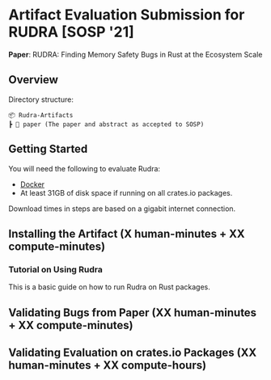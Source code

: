 # Artifact Evaluation Submission for RUDRA [SOSP '21]

**Paper**: RUDRA: Finding Memory Safety Bugs in Rust at the Ecosystem Scale

## Overview

Directory structure:

```
📦 Rudra-Artifacts
┣ 📄 paper (The paper and abstract as accepted to SOSP)
```

## Getting Started

You will need the following to evaluate Rudra:

* [Docker](https://www.docker.com/)
* At least 31GB of disk space if running on all crates.io packages.

Download times in steps are based on a gigabit internet connection.


## Installing the Artifact (X human-minutes + XX compute-minutes)

### Tutorial on Using Rudra

This is a basic guide on how to run Rudra on Rust packages.


## Validating Bugs from Paper (XX human-minutes + XX compute-minutes)


## Validating Evaluation on crates.io Packages (XX human-minutes + XX compute-hours)

